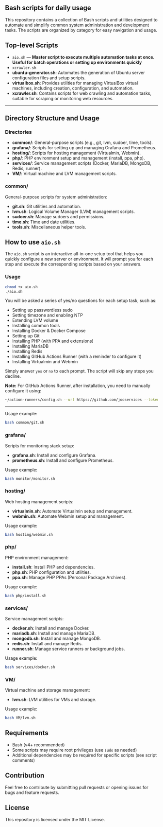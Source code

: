 ## Bash scripts for daily usage

This repository contains a collection of Bash scripts and utilities designed to automate and simplify common system administration and development tasks.
The scripts are organized by category for easy navigation and usage.

## Top-level Scripts

- `aio.sh` — **Master script to execute multiple automation tasks at once. Useful for batch operations or setting up environments quickly**
- `xcrawler.sh`
- **ubuntu-generator.sh**: Automates the generation of Ubuntu server configuration files and setup scripts.
- **virtualbox.sh**: Provides utilities for managing VirtualBox virtual machines, including creation, configuration, and automation.
- **xcrawler.sh**: Contains scripts for web crawling and automation tasks, suitable for scraping or monitoring web resources.

---
## Directory Structure and Usage

### Directories
- **common/**: General-purpose scripts (e.g., git, lvm, sudoer, time, tools).
- **grafana/**: Scripts for setting up and managing Grafana and Prometheus.
- **hosting/**: Scripts for hosting management (Virtualmin, Webmin).
- **php/**: PHP environment setup and management (install, ppa, php).
- **services/**: Service management scripts (Docker, MariaDB, MongoDB, Redis, runner).
- **VM/**: Virtual machine and LVM management scripts.

### common/
General-purpose scripts for system administration:
- **git.sh**: Git utilities and automation.
- **lvm.sh**: Logical Volume Manager (LVM) management scripts.
- **sudoer.sh**: Manage sudoers and permissions.
- **time.sh**: Time and date utilities.
- **tools.sh**: Miscellaneous helper tools.

## How to use `aio.sh`

The `aio.sh` script is an interactive all-in-one setup tool that helps you quickly configure a new server or environment.
It will prompt you for each step and execute the corresponding scripts based on your answers.

### Usage

```bash
chmod +x aio.sh
./aio.sh
```

You will be asked a series of yes/no questions for each setup task, such as:
- Setting up passwordless sudo
- Setting timezone and enabling NTP
- Extending LVM volume
- Installing common tools
- Installing Docker & Docker Compose
- Setting up Git
- Installing PHP (with PPA and extensions)
- Installing MariaDB
- Installing Redis
- Installing GitHub Actions Runner (with a reminder to configure it)
- Installing Virtualmin and Webmin

Simply answer `yes` or `no` to each prompt. The script will skip any steps you decline.

**Note:** For GitHub Actions Runner, after installation, you need to manually configure it using:

```bash
~/action-runners/config.sh --url https://github.com/jooservices --token {your_token}
```

---

Usage example:
```bash
bash common/git.sh
```

### grafana/
Scripts for monitoring stack setup:
- **grafana.sh**: Install and configure Grafana.
- **prometheus.sh**: Install and configure Prometheus.

Usage example:
```bash
bash monitor/monitor.sh
```

### hosting/
Web hosting management scripts:
- **virtualmin.sh**: Automate Virtualmin setup and management.
- **webmin.sh**: Automate Webmin setup and management.

Usage example:
```bash
bash hosting/webmin.sh
```

### php/
PHP environment management:
- **install.sh**: Install PHP and dependencies.
- **php.sh**: PHP configuration and utilities.
- **ppa.sh**: Manage PHP PPAs (Personal Package Archives).

Usage example:
```bash
bash php/install.sh
```

### services/
Service management scripts:
- **docker.sh**: Install and manage Docker.
- **mariadb.sh**: Install and manage MariaDB.
- **mongodb.sh**: Install and manage MongoDB.
- **redis.sh**: Install and manage Redis.
- **runner.sh**: Manage service runners or background jobs.

Usage example:
```bash
bash services/docker.sh
```

### VM/
Virtual machine and storage management:
- **lvm.sh**: LVM utilities for VMs and storage.

Usage example:
```bash
bash VM/lvm.sh
```

## Requirements
- Bash (v4+ recommended)
- Some scripts may require root privileges (use `sudo` as needed)
- Additional dependencies may be required for specific scripts (see script comments)

## Contribution
Feel free to contribute by submitting pull requests or opening issues for bugs and feature requests.

## License
This repository is licensed under the MIT License.
